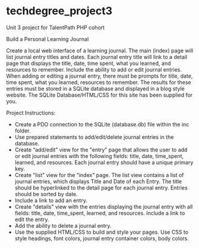 # techdegree_project3
Unit 3 project for TalentPath PHP cohort

Build a Personal Learning Journal

Create a local web interface of a learning journal. The main (index) page will list journal entry titles and dates. 
Each journal entry title will link to a detail page that displays the title, date, time spent, what you learned, and 
resources to remember. Include the ability to add or edit journal entries. When adding or editing a journal entry, 
there must be prompts for title, date, time spent, what you learned, resources to remember. The results for these entries must be stored in a SQLite database and displayed in a blog style website. The SQLite Database/HTML/CSS for this site has been supplied for you.

Project Instructions:

* Create a PDO connection to the SQLite (database.db) file within the inc folder.
* Use prepared statements to add/edit/delete journal entries in the database.
* Create “add/edit” view for the "entry" page that allows the user to add or edit journal entries with the following fields:     title, date, time_spent, learned, and resources. Each journal entry should have a unique primary key.
* Create "list" view for the "index" page. The list view contains a list of journal entries, which displays Title and Date of   each Entry. The title should be hyperlinked to the detail page for each journal entry. 
  Entries should be sorted by date. 
* Include a link to add an entry.
* Create "details" view with the entries displaying the journal entry with all fields: title, date, time_spent, learned, 
  and resources. Include a link to edit the entry.
* Add the ability to delete a journal entry.
* Use the supplied HTML/CSS to build and style your pages. Use CSS to style headings, font colors, journal entry 
  container colors, body colors.
